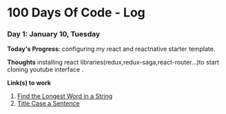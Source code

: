 # 100 Days Of Code - Log

### Day 1: January 10, Tuesday 

**Today's Progress**: configuring my react and reactnative starter template.

**Thoughts** installing react libraries(redux,redux-saga,react-router...)to start cloning youtube interface .

**Link(s) to work**
1. [Find the Longest Word in a String](https://www.freecodecamp.com/challenges/find-the-longest-word-in-a-string)
2. [Title Case a Sentence](https://www.freecodecamp.com/challenges/title-case-a-sentence)
